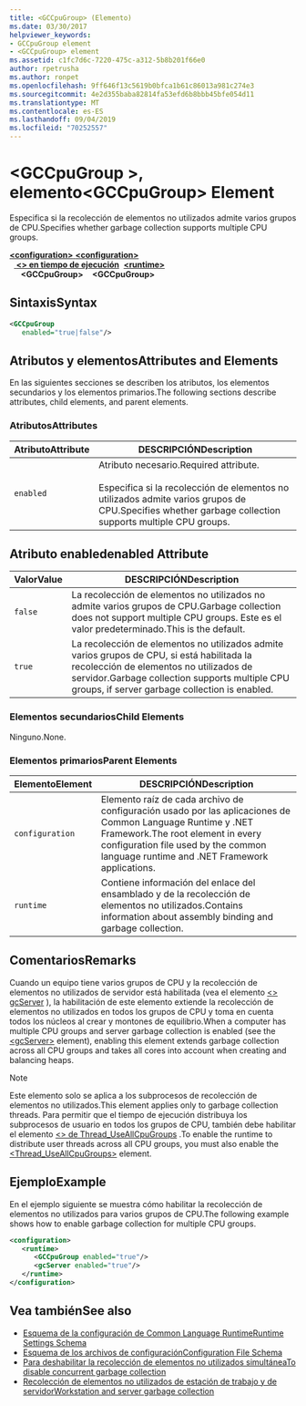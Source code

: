 ```yaml
---
title: <GCCpuGroup> (Elemento)
ms.date: 03/30/2017
helpviewer_keywords:
- GCCpuGroup element
- <GCCpuGroup> element
ms.assetid: c1fc7d6c-7220-475c-a312-5b8b201f66e0
author: rpetrusha
ms.author: ronpet
ms.openlocfilehash: 9ff646f13c5619b0bfca1b61c86013a981c274e3
ms.sourcegitcommit: 4e2d355baba82814fa53efd6b8bbb45bfe054d11
ms.translationtype: MT
ms.contentlocale: es-ES
ms.lasthandoff: 09/04/2019
ms.locfileid: "70252557"
---
```

# <a name="gccpugroup-element"></a><span data-ttu-id="7f189-102">\<GCCpuGroup >, elemento</span><span class="sxs-lookup"><span data-stu-id="7f189-102">\<GCCpuGroup> Element</span></span>

<span data-ttu-id="7f189-103">Especifica si la recolección de elementos no utilizados admite varios grupos de CPU.</span><span class="sxs-lookup"><span data-stu-id="7f189-103">Specifies whether garbage collection supports multiple CPU groups.</span></span>

<span data-ttu-id="7f189-104">[ **\<configuration>** ](../configuration-element.md)</span><span class="sxs-lookup"><span data-stu-id="7f189-104">[**\<configuration>**](../configuration-element.md)</span></span>\
<span data-ttu-id="7f189-105">&nbsp;&nbsp;[ **\<> en tiempo de ejecución**](runtime-element.md)</span><span class="sxs-lookup"><span data-stu-id="7f189-105">&nbsp;&nbsp;[**\<runtime>**](runtime-element.md)</span></span>\
<span data-ttu-id="7f189-106">&nbsp;&nbsp;&nbsp;&nbsp; **\<GCCpuGroup>**</span><span class="sxs-lookup"><span data-stu-id="7f189-106">&nbsp;&nbsp;&nbsp;&nbsp;**\<GCCpuGroup>**</span></span>  

## <a name="syntax"></a><span data-ttu-id="7f189-107">Sintaxis</span><span class="sxs-lookup"><span data-stu-id="7f189-107">Syntax</span></span>

```xml
<GCCpuGroup
   enabled="true|false"/>
```

## <a name="attributes-and-elements"></a><span data-ttu-id="7f189-108">Atributos y elementos</span><span class="sxs-lookup"><span data-stu-id="7f189-108">Attributes and Elements</span></span>

<span data-ttu-id="7f189-109">En las siguientes secciones se describen los atributos, los elementos secundarios y los elementos primarios.</span><span class="sxs-lookup"><span data-stu-id="7f189-109">The following sections describe attributes, child elements, and parent elements.</span></span>

### <a name="attributes"></a><span data-ttu-id="7f189-110">Atributos</span><span class="sxs-lookup"><span data-stu-id="7f189-110">Attributes</span></span>

|<span data-ttu-id="7f189-111">Atributo</span><span class="sxs-lookup"><span data-stu-id="7f189-111">Attribute</span></span>|<span data-ttu-id="7f189-112">DESCRIPCIÓN</span><span class="sxs-lookup"><span data-stu-id="7f189-112">Description</span></span>|
|---------------|-----------------|
|`enabled`|<span data-ttu-id="7f189-113">Atributo necesario.</span><span class="sxs-lookup"><span data-stu-id="7f189-113">Required attribute.</span></span><br /><br /> <span data-ttu-id="7f189-114">Especifica si la recolección de elementos no utilizados admite varios grupos de CPU.</span><span class="sxs-lookup"><span data-stu-id="7f189-114">Specifies whether garbage collection supports multiple CPU groups.</span></span>|

## <a name="enabled-attribute"></a><span data-ttu-id="7f189-115">Atributo enabled</span><span class="sxs-lookup"><span data-stu-id="7f189-115">enabled Attribute</span></span>

|<span data-ttu-id="7f189-116">Valor</span><span class="sxs-lookup"><span data-stu-id="7f189-116">Value</span></span>|<span data-ttu-id="7f189-117">DESCRIPCIÓN</span><span class="sxs-lookup"><span data-stu-id="7f189-117">Description</span></span>|
|-----------|-----------------|
|`false`|<span data-ttu-id="7f189-118">La recolección de elementos no utilizados no admite varios grupos de CPU.</span><span class="sxs-lookup"><span data-stu-id="7f189-118">Garbage collection does not support multiple CPU groups.</span></span> <span data-ttu-id="7f189-119">Este es el valor predeterminado.</span><span class="sxs-lookup"><span data-stu-id="7f189-119">This is the default.</span></span>|
|`true`|<span data-ttu-id="7f189-120">La recolección de elementos no utilizados admite varios grupos de CPU, si está habilitada la recolección de elementos no utilizados de servidor.</span><span class="sxs-lookup"><span data-stu-id="7f189-120">Garbage collection supports multiple CPU groups, if server garbage collection is enabled.</span></span>|

### <a name="child-elements"></a><span data-ttu-id="7f189-121">Elementos secundarios</span><span class="sxs-lookup"><span data-stu-id="7f189-121">Child Elements</span></span>

<span data-ttu-id="7f189-122">Ninguno.</span><span class="sxs-lookup"><span data-stu-id="7f189-122">None.</span></span>

### <a name="parent-elements"></a><span data-ttu-id="7f189-123">Elementos primarios</span><span class="sxs-lookup"><span data-stu-id="7f189-123">Parent Elements</span></span>

|<span data-ttu-id="7f189-124">Elemento</span><span class="sxs-lookup"><span data-stu-id="7f189-124">Element</span></span>|<span data-ttu-id="7f189-125">DESCRIPCIÓN</span><span class="sxs-lookup"><span data-stu-id="7f189-125">Description</span></span>|
|-------------|-----------------|
|`configuration`|<span data-ttu-id="7f189-126">Elemento raíz de cada archivo de configuración usado por las aplicaciones de Common Language Runtime y .NET Framework.</span><span class="sxs-lookup"><span data-stu-id="7f189-126">The root element in every configuration file used by the common language runtime and .NET Framework applications.</span></span>|
|`runtime`|<span data-ttu-id="7f189-127">Contiene información del enlace del ensamblado y de la recolección de elementos no utilizados.</span><span class="sxs-lookup"><span data-stu-id="7f189-127">Contains information about assembly binding and garbage collection.</span></span>|

## <a name="remarks"></a><span data-ttu-id="7f189-128">Comentarios</span><span class="sxs-lookup"><span data-stu-id="7f189-128">Remarks</span></span>

<span data-ttu-id="7f189-129">Cuando un equipo tiene varios grupos de CPU y la recolección de elementos no utilizados de servidor está habilitada (vea el elemento [ \<> gcServer](gcserver-element.md) ), la habilitación de este elemento extiende la recolección de elementos no utilizados en todos los grupos de CPU y toma en cuenta todos los núcleos al crear y montones de equilibrio.</span><span class="sxs-lookup"><span data-stu-id="7f189-129">When a computer has multiple CPU groups and server garbage collection is enabled (see the [\<gcServer>](gcserver-element.md) element), enabling this element extends garbage collection across all CPU groups and takes all cores into account when creating and balancing heaps.</span></span>

> [!NOTE]
> <span data-ttu-id="7f189-130">Este elemento solo se aplica a los subprocesos de recolección de elementos no utilizados.</span><span class="sxs-lookup"><span data-stu-id="7f189-130">This element applies only to garbage collection threads.</span></span> <span data-ttu-id="7f189-131">Para permitir que el tiempo de ejecución distribuya los subprocesos de usuario en todos los grupos de CPU, también debe habilitar el elemento [ \<> de Thread_UseAllCpuGroups](thread-useallcpugroups-element.md) .</span><span class="sxs-lookup"><span data-stu-id="7f189-131">To enable the runtime to distribute user threads across all CPU groups, you must also enable the [\<Thread_UseAllCpuGroups>](thread-useallcpugroups-element.md) element.</span></span>

## <a name="example"></a><span data-ttu-id="7f189-132">Ejemplo</span><span class="sxs-lookup"><span data-stu-id="7f189-132">Example</span></span>

<span data-ttu-id="7f189-133">En el ejemplo siguiente se muestra cómo habilitar la recolección de elementos no utilizados para varios grupos de CPU.</span><span class="sxs-lookup"><span data-stu-id="7f189-133">The following example shows how to enable garbage collection for multiple CPU groups.</span></span>

```xml
<configuration>
   <runtime>
      <GCCpuGroup enabled="true"/>
      <gcServer enabled="true"/>
   </runtime>
</configuration>
```

## <a name="see-also"></a><span data-ttu-id="7f189-134">Vea también</span><span class="sxs-lookup"><span data-stu-id="7f189-134">See also</span></span>

- [<span data-ttu-id="7f189-135">Esquema de la configuración de Common Language Runtime</span><span class="sxs-lookup"><span data-stu-id="7f189-135">Runtime Settings Schema</span></span>](index.md)
- [<span data-ttu-id="7f189-136">Esquema de los archivos de configuración</span><span class="sxs-lookup"><span data-stu-id="7f189-136">Configuration File Schema</span></span>](../index.md)
- [<span data-ttu-id="7f189-137">Para deshabilitar la recolección de elementos no utilizados simultánea</span><span class="sxs-lookup"><span data-stu-id="7f189-137">To disable concurrent garbage collection</span></span>](gcconcurrent-element.md#to-disable-background-garbage-collection)
- [<span data-ttu-id="7f189-138">Recolección de elementos no utilizados de estación de trabajo y de servidor</span><span class="sxs-lookup"><span data-stu-id="7f189-138">Workstation and server garbage collection</span></span>](../../../../standard/garbage-collection/fundamentals.md#workstation_and_server_garbage_collection)
